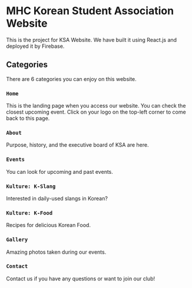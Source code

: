 # MHC Korean Student Association Website

This is the project for KSA Website. We have built it using React.js and deployed it by Firebase.

## Categories

There are 6 categories you can enjoy on this website.

### `Home`

This is the landing page when you access our website. You can check the closest upcoming event. Click on your logo on the top-left corner to come back to this page.

### `About`

Purpose, history, and the executive board of KSA are here.

### `Events`

You can look for upcoming and past events.

### `Kulture: K-Slang`

Interested in daily-used slangs in Korean?

### `Kulture: K-Food`

Recipes for delicious Korean Food.

### `Gallery`

Amazing photos taken during our events.

### `Contact`

Contact us if you have any questions or want to join our club!
